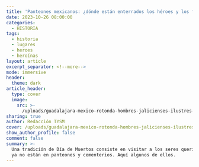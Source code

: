 ```yaml
---
title: 'Panteones mexicanos: ¿dónde están enterrados los héroes y los famosos?'
date: 2023-10-26 08:00:00
categories:
  - HISTORIA
tags:
  - historia
  - lugares
  - heroes
  - heroínas
layout: article
excerpt_separator: <!--more-->
mode: immersive
header:
  theme: dark
article_header:
  type: cover
  image:
    src: >-
      /uploads/guadalajara-mexico-rotonda-hombres-jalicienses-ilustres-noche.jpeg
sharing: true
author: Redacción TYSM
cover: /uploads/guadalajara-mexico-rotonda-hombres-jalicienses-ilustres-noche.jpeg
show_author_profile: false
comment: false
summary: >-
  Una tradición de Día de Muertos consiste en visitar a los seres queridos que
  ya no están en panteones y cementerios. Aquí algunos de ellos.
---
```


